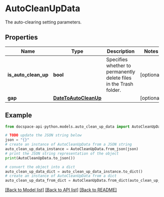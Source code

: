 # AutoCleanUpData
The auto-clearing setting parameters.

## Properties

Name | Type | Description | Notes
------------ | ------------- | ------------- | -------------
**is_auto_clean_up** | **bool** | Specifies whether to permanently delete files in the Trash folder. | [optional] 
**gap** | [**DateToAutoCleanUp**](DateToAutoCleanUp.md) |  | [optional] 

## Example

```python
from docspace-api-python.models.auto_clean_up_data import AutoCleanUpData

# TODO update the JSON string below
json = "{}"
# create an instance of AutoCleanUpData from a JSON string
auto_clean_up_data_instance = AutoCleanUpData.from_json(json)
# print the JSON string representation of the object
print(AutoCleanUpData.to_json())

# convert the object into a dict
auto_clean_up_data_dict = auto_clean_up_data_instance.to_dict()
# create an instance of AutoCleanUpData from a dict
auto_clean_up_data_from_dict = AutoCleanUpData.from_dict(auto_clean_up_data_dict)
```
[[Back to Model list]](../README.md#documentation-for-models) [[Back to API list]](../README.md#documentation-for-api-endpoints) [[Back to README]](../README.md)


